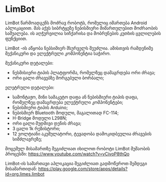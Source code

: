 # LimBot

LimBot წარმოადგენს მოძრავ რობოტს, რომელიც იმართება Android აპლიკაციით. მას აქვს სიბრტყეზე ნებისმიერი მიმართულებით მოძრაობის საშუალება. ის აღჭურვილია სიჩქარისა და მობრუნების კუთხის ცვლილების ფუნქციით.

LimBot -ის აწყობა ნებსიმიერ მსურველს შეუძლია. ამისთვის რამდენიმე მექანიკური და ელექტრული კომპონენტია საჭირო.

მექანიკური დეტალები:
- ნესმისიერი ტიპის პლატფორმა, რომელზეც დამაგრდება ორი ძრავა;
- ორი ცალი ძრავებზე მორგებული ბორბალი;

ელეტრული დეტალები:
- სამონტაჟო, მინი სამაკეტო დაფა ან ნებისმიერი ტიპის დაფა, რომელზეც დამაგრდება ელექტრული კომპონენტები;
- ნებისმიერი ტიპის Arduino;
- ნებისმიერ Bluetooth მოდული, მაგალითად FC-114;
- H-Bridge მოდული L298N;
- ორი ცალი მუდმივი დენის ძრავა;
- 3 ცალი 1k რეზისტორი;
- 12 ვოლტიანი აკუმულატორი, ტევადობა დამოკიდბეულია ძრავების სიმძლავრეზე;

მოცემულ მისამართზე შეგიძლიათ იხილოთ რობოტი LimBot მუშაობის პროცესში:
https://www.youtube.com/watch?v=vCivoP8thQo

LimBot-ის სამართავი აპლიკაცია შეგიძლიათ გადმოწეროთ შემდეგი მისამართიდან:
https://play.google.com/store/apps/details?id=org.limes.limbot
